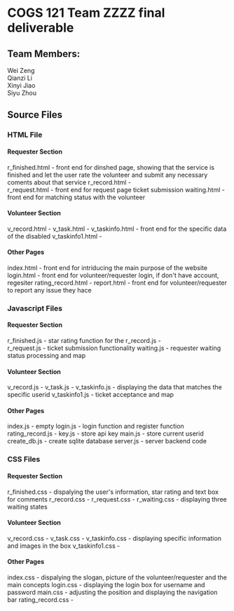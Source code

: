 COGS 121 Team ZZZZ final deliverable
====================================

Team Members:
-------------

Wei Zeng  
 Qianzi Li  
 Xinyi Jiao  
 Siyu Zhou

Source Files
------------

### HTML File

#### Requester Section

r_finished.html - front end for dinshed page, showing that the service is finished and let the user rate
the volunteer and submit any necessary coments about that service
r_record.html -  
r_request.html - front end for request page ticket submission 
waiting.html - front end for matching status with the volunteer

#### Volunteer Section

v_record.html - 
v_task.html - 
v_taskinfo.html - front end for the specific data of the disabled 
v_taskinfo1.html -

#### Other Pages

index.html - front end for intriducing the main purpose of the website 
login.html - front end for volunteer/requester login, if don't have account, regesiter
rating_record.html - 
report.html - front end for volunteer/requester to report any issue they hace 

### Javascript Files

#### Requester Section

r_finished.js - star rating function for the 
r_record.js -  
r_request.js - ticket submission functionality 
waiting.js - requester waiting status processing and map

#### Volunteer Section

v_record.js - 
v_task.js - 
v_taskinfo.js - displaying the data that matches the specific userid v_taskinfo1.js - ticket acceptance and map

#### Other Pages

index.js - empty 
login.js - login function and register function 
rating_record.js - 
key.js - store api key 
main.js - store current userid 
create_db.js - create sqlite 
database server.js - server backend code

### CSS Files

#### Requester Section

r_finished.css - dispalying the user's information, star rating and text box for comments
r_record.css - 
r_request.css - 
r_waiting.css - displaying three waiting states

#### Volunteer Section

v_record.css - 
v_task.css - 
v_taskinfo.css - displaying specific information and images in the box 
v_taskinfo1.css -

#### Other Pages

index.css - dispalying the slogan, picture of the volunteer/requester and the main concepts
login.css - displaying the login box for username and password
main.css - adjusting the position and displaying the navigation bar
rating_record.css -


